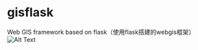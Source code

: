# gisflask
Web GIS framework based on flask（使用flask搭建的webgis框架）
![Alt Text](https://ws4.sinaimg.cn/large/006tKfTcly1g1agsxb82yj31p00u0k02.jpg)

